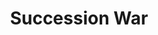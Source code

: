 ---
title:          Succession War
genre:          ancient
chinesetitle:   天命
previoustitle:  Heaven’s Will
episodes:       28
producer:       Chong Wai-Kin
unreleased:		true
broadcaststart: 2018-12-01
broadcastend:   
website:        
synopsis:       The rise and fall of dynasties and the changing of sovereigns are dictated by the Mandate of Heaven. HESHEN <small>(Ruco Chan)</small> dominates the court, with power in his hands and wealth that rivals the nation. He is a minister that is closer to imperial power than the Emperor. Emperor JIAQING <small>(Shaun Tam)</small> has the title, but no power; he falls victim to the times. He is a ruler that is further from power than ordinary citizens. Within 28 days, a battle between power and righteousness. Ultimately, will man prevail over the heavens, or is the Mandate of Heaven not to be violated?

fullname:       Nau Woo Luk · Ling-Yee
altname:		Imperial Noble Consort, Empress Haau Woh Yui
identity:       Empress
---